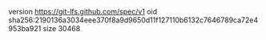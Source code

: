 version https://git-lfs.github.com/spec/v1
oid sha256:2190136a3034eee370f8a9d9650d11f127110b6132c7646789ca72e4953ba921
size 30468
